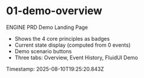 # 01-demo-overview

ENGINE PRD Demo Landing Page

- Shows the 4 core principles as badges
- Current state display (computed from 0 events)
- Demo scenario buttons
- Three tabs: Overview, Event History, FluidUI Demo

Timestamp: 2025-08-10T19:25:20.843Z